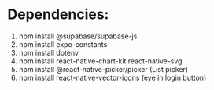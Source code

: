 # Dependencies:
1) npm install @supabase/supabase-js
2) npm install expo-constants
3) npm install dotenv
4) npm install react-native-chart-kit react-native-svg
5) npm install @react-native-picker/picker (List picker)
6) npm install react-native-vector-icons (eye in login button)

